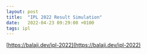 ```yaml
---
layout: post
title:  "IPL 2022 Result Simulation"
date:   2022-04-23 09:29:00 +0100
tags: ipl
---
```

[https://balaji.dev/ipl-2022](https://balaji.dev/ipl-2022)
